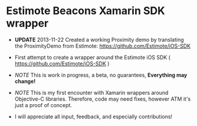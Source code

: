 Estimote Beacons Xamarin SDK wrapper
=======================

- **UPDATE** 2013-11-22 Created a working Proximity demo by translating the ProximityDemo from Estimote: https://github.com/Estimote/iOS-SDK

- First attempt to create a wrapper around the Estimote iOS SDK ( https://github.com/Estimote/iOS-SDK )
- *NOTE* This is work in progress, a beta, no guarantees, **Everything may change!**
- *NOTE* This is my first encounter with Xamarin wrappers around Objective-C libraries. Therefore, code may need fixes, however ATM it's just a proof of concept.
- I will appreciate all input, feedback, and especially contributions!
